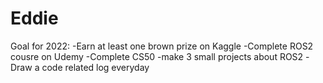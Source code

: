 # Eddie

Goal for 2022:
-Earn at least one brown prize on Kaggle
-Complete ROS2 cousre on Udemy
-Complete CS50
-make 3 small projects about ROS2
-Draw a code related log everyday
